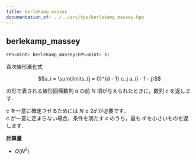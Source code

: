 ```yaml
---
title: berlekamp_massey
documentation_of: ../../src/fps/berlekamp_massey.hpp
---
```


## berlekamp_massey

```cpp
FPS<mint> berlekamp_massey(FPS<mint> s)
```

斉次線形漸化式

$$a_i = \sum\limits_{j = 0}^{d - 1} c_j a_{i - 1 - j}$$

の形で表される線形回帰数列 $a$ の前 $N$ 項が与えられたときに，数列 $c$ を返します．

$c$ を一意に確定させるためには $N \geq 2d$ が必要です．<br>
$c$ が一意に定まらない場合，条件を満たす $c$ のうち，最も $d$ を小さいものを返します．

**計算量**

- $O(N^2)$
